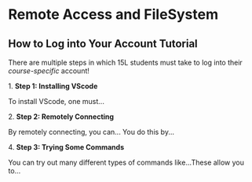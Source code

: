 # Remote Access and FileSystem
## How to Log into Your Account Tutorial
<p> There are multiple steps in which 15L students must take to log into their <i> course-specific </i> account! </p>
1. <b> Step 1: Installing VScode </b>
  <p> To install VScode, one must... </p>
2. <b> Step 2: Remotely Connecting </b>
  <p> By remotely connecting, you can... You do this by... </p>
4. <b> Step 3: Trying Some Commands </b>
  <p> You can try out many different types of commands like...These allow you to... </p>
